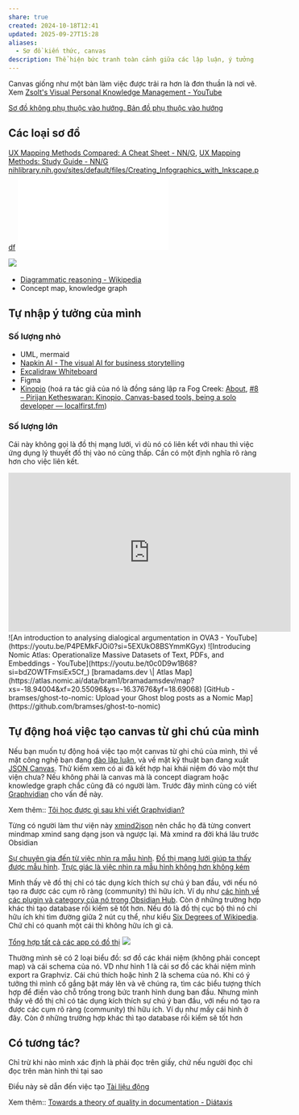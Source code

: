 ```yaml
---
share: true
created: 2024-10-18T12:41
updated: 2025-09-27T15:28
aliases:
  - Sơ đồ kiến thức, canvas
description: Thể hiện bức tranh toàn cảnh giữa các lập luận, ý tưởng
---
```

Canvas giống như một bàn làm việc được trải ra hơn là đơn thuần là nơi vẽ. Xem [Zsolt's Visual Personal Knowledge Management - YouTube](https://www.youtube.com/@VisualPKM)

[Sơ đồ không phụ thuộc vào hướng. Bản đồ phụ thuộc vào hướng](../../../%E2%9A%A1Hi%E1%BB%83u%20bi%E1%BA%BFt%20s%C3%A2u/Ngh%C4%A9%20v%E1%BB%81%20vi%E1%BB%87c%20ngh%C4%A9/M%C3%B4i%20tr%C6%B0%E1%BB%9Dng%20ngh%C4%A9,%20nh%E1%BA%ADn%20th%E1%BB%A9c%20t%C4%83ng%20c%C6%B0%E1%BB%9Dng/C%C3%B4ng%20c%E1%BB%A5%20ngh%C4%A9/S%C6%A1%20%C4%91%E1%BB%93%20kh%C3%B4ng%20ph%E1%BB%A5%20thu%E1%BB%99c%20v%C3%A0o%20h%C6%B0%E1%BB%9Bng.%20B%E1%BA%A3n%20%C4%91%E1%BB%93%20ph%E1%BB%A5%20thu%E1%BB%99c%20v%C3%A0o%20h%C6%B0%E1%BB%9Bng.md)

## Các loại sơ đồ
[UX Mapping Methods Compared: A Cheat Sheet - NN/G](https://www.nngroup.com/articles/ux-mapping-cheat-sheet/), [UX Mapping Methods: Study Guide - NN/G](https://www.nngroup.com/articles/ux-mapping-methods-study-guide/)
[nihlibrary.nih.gov/sites/default/files/Creating\_Infographics\_with\_Inkscape.pdf](https://www.nihlibrary.nih.gov/sites/default/files/Creating_Infographics_with_Inkscape.pdf)
![A SURVEY OF STAKEHOLDER VISUALIZATION APPROACHES.pdf](../../../attachments/A%20SURVEY%20OF%20STAKEHOLDER%20VISUALIZATION%20APPROACHES.pdf)

![](https://i.imgur.com/5rO0fMW.jpeg)
- [Diagrammatic reasoning - Wikipedia](https://en.wikipedia.org/wiki/Diagrammatic_reasoning)
- Concept map, knowledge graph

## Tự nhập ý tưởng của mình
### Số lượng nhỏ
- UML, mermaid 
- [Napkin AI - The visual AI for business storytelling](https://www.napkin.ai/)
- [Excalidraw Whiteboard](https://excalidraw.com/)
- Figma
- [Kinopio](https://kinopio.club/hello-kinopio-0sorcue6MMLibrO24qy-C) (hoá ra tác giả của nó là đồng sáng lập ra Fog Creek: [About](https://pketh.org/about/), [#8 – Pirijan Ketheswaran: Kinopio, Canvas-based tools, being a solo developer — localfirst.fm](https://www.localfirst.fm/8))

### Số lượng lớn
Cái này không gọi là đồ thị mạng lưới, vì dù nó có liên kết với nhau thì việc ứng dụng lý thuyết đồ thị vào nó cũng thấp. Cần có một định nghĩa rõ ràng hơn cho việc liên kết.

<iframe width="560" height="315" src="https://www.youtube.com/embed/MifNyU49_JA" title="YouTube video player" frameborder="0" allow="accelerometer; autoplay; clipboard-write; encrypted-media; gyroscope; picture-in-picture; web-share" referrerpolicy="strict-origin-when-cross-origin" allowfullscreen></iframe> 
![An introduction to analysing dialogical argumentation in OVA3 - YouTube](https://youtu.be/P4PEMkFJOi0?si=5EXUkO8BSYmmKGyx)
![Introducing Nomic Atlas: Operationalize Massive Datasets of Text, PDFs, and Embeddings - YouTube](https://youtu.be/t0c0D9w1B68?si=bdZOWTFmsiEx5Cf_)
[bramadams.dev \| Atlas Map](https://atlas.nomic.ai/data/bram1/bramadamsdev/map?xs=-18.94004&xf=20.55096&ys=-16.37676&yf=18.69068)
[GitHub - bramses/ghost-to-nomic: Upload your Ghost blog posts as a Nomic Map](https://github.com/bramses/ghost-to-nomic)

## Tự động hoá việc tạo canvas từ ghi chú của mình
Nếu bạn muốn tự động hoá việc tạo một canvas từ ghi chú của mình, thì về mặt công nghệ bạn đang [đào lập luận](https://en.wikipedia.org/wiki/Argument_mining), và về mặt kỹ thuật bạn đang xuất [JSON Canvas](https://jsoncanvas.org/). Thử kiếm xem có ai đã kết hợp hai khái niệm đó vào một thư viện chưa? Nếu không phải là canvas mà là concept diagram hoặc knowledge graph chắc cũng đã có người làm. Trước đây mình cũng có viết [Graphvidian](../../Gi%E1%BA%A3i%20ph%C3%A1p%20k%E1%BB%B9%20thu%E1%BA%ADt/T%E1%BB%95%20ch%E1%BB%A9c,%20s%E1%BA%AFp%20x%E1%BA%BFp%20d%E1%BB%AF%20li%E1%BB%87u/T%C3%B4i%20h%E1%BB%8Dc%20%C4%91%C6%B0%E1%BB%A3c%20g%C3%AC%20sau%20khi%20vi%E1%BA%BFt%20Graphvidian.md) cho vấn đề này.

Xem thêm:: [Tôi học được gì sau khi viết Graphvidian?](../../Gi%E1%BA%A3i%20ph%C3%A1p%20k%E1%BB%B9%20thu%E1%BA%ADt/T%E1%BB%95%20ch%E1%BB%A9c,%20s%E1%BA%AFp%20x%E1%BA%BFp%20d%E1%BB%AF%20li%E1%BB%87u/T%C3%B4i%20h%E1%BB%8Dc%20%C4%91%C6%B0%E1%BB%A3c%20g%C3%AC%20sau%20khi%20vi%E1%BA%BFt%20Graphvidian.md)

Từng có người làm thư viện này [xmind2json](https://pypi.org/project/xmind2json/ "https://pypi.org/project/xmind2json/") nên chắc họ đã từng convert mindmap xmind sang dạng json và ngược lại. Mà xmind ra đời khá lâu trước Obsidian

[Sự chuyên gia đến từ việc nhìn ra mẫu hình](../../../%E2%9A%A1Hi%E1%BB%83u%20bi%E1%BA%BFt%20s%C3%A2u/Ngh%C4%A9%20v%E1%BB%81%20vi%E1%BB%87c%20ngh%C4%A9/Khoa%20h%E1%BB%8Dc%20nh%E1%BA%ADn%20th%E1%BB%A9c/M%E1%BA%ABu%20h%C3%ACnh,%20tr%E1%BB%B1c%20gi%C3%A1c/S%E1%BB%B1%20chuy%C3%AAn%20gia%20%C4%91%E1%BA%BFn%20t%E1%BB%AB%20vi%E1%BB%87c%20nh%C3%ACn%20ra%20m%E1%BA%ABu%20h%C3%ACnh.md). [Đồ thị mạng lưới giúp ta thấy được mẫu hình](../../../%E2%9A%A1Hi%E1%BB%83u%20bi%E1%BA%BFt%20s%C3%A2u/Ngh%C4%A9%20v%E1%BB%81%20vi%E1%BB%87c%20ngh%C4%A9/M%C3%B4i%20tr%C6%B0%E1%BB%9Dng%20ngh%C4%A9,%20nh%E1%BA%ADn%20th%E1%BB%A9c%20t%C4%83ng%20c%C6%B0%E1%BB%9Dng/%C4%90%E1%BB%93%20th%E1%BB%8B%20m%E1%BA%A1ng%20l%C6%B0%E1%BB%9Bi%20gi%C3%BAp%20ta%20th%E1%BA%A5y%20%C4%91%C6%B0%E1%BB%A3c%20m%E1%BA%ABu%20h%C3%ACnh.md). [Trực giác là việc nhìn ra mẫu hình không hơn không kém](../../../%E2%9A%A1Hi%E1%BB%83u%20bi%E1%BA%BFt%20s%C3%A2u/Ngh%C4%A9%20v%E1%BB%81%20vi%E1%BB%87c%20ngh%C4%A9/Khoa%20h%E1%BB%8Dc%20nh%E1%BA%ADn%20th%E1%BB%A9c/M%E1%BA%ABu%20h%C3%ACnh,%20tr%E1%BB%B1c%20gi%C3%A1c/Tr%E1%BB%B1c%20gi%C3%A1c%20l%C3%A0%20vi%E1%BB%87c%20nh%C3%ACn%20ra%20m%E1%BA%ABu%20h%C3%ACnh%20kh%C3%B4ng%20h%C6%A1n%20kh%C3%B4ng%20k%C3%A9m.md)

Mình thấy vẽ đồ thị chỉ có tác dụng kích thích sự chú ý ban đầu, với nếu nó tạo ra được các cụm rõ ràng (community) thì hữu ích. Ví dụ như [các hình về các plugin và category của nó trong Obsidian Hub](https://forum.obsidian.md/t/some-graphs-of-plugins-and-their-categories-in-obsidian-hub/87863?u=ooker). Còn ở những trường hợp khác thì tạo database rồi kiếm sẽ tốt hơn. Nếu đó là đồ thị cục bộ thì nó chỉ hữu ích khi tìm đường giữa 2 nút cụ thể, như kiểu [Six Degrees of Wikipedia](https://www.sixdegreesofwikipedia.com/). Chứ chỉ có quanh một cái thì không hữu ích gì cả.

[Tổng hợp tất cả các app có đồ thị](https://www.notion.so/My-2d-Brain-Networked-Notebook-App-a131b468fc6f43218fb8105430304709)
![](https://i.imgur.com/WC5RElN.png)

Thường mình sẽ có 2 loại biểu đồ: sơ đồ các khái niệm (không phải concept map) và cái schema của nó. VD như hình 1 là cái sơ đồ các khái niệm mình export ra Graphviz. Cái chú thích hoặc hình 2 là schema của nó.
Khi có ý tưởng thì mình cố gắng bật máy lên và vẽ chúng ra, tìm các biểu tượng thích hợp để điền vào chỗ trống trong bức tranh hình dung ban đầu. Nhưng mình thấy vẽ đồ thị chỉ có tác dụng kích thích sự chú ý ban đầu, với nếu nó tạo ra được các cụm rõ ràng (community) thì hữu ích. Ví dụ như mấy cái hình ở đây. Còn ở những trường hợp khác thì tạo database rồi kiếm sẽ tốt hơn 

## Có tương tác? 
Chỉ trừ khi nào mình xác định là phải đọc trên giấy, chứ nếu người đọc chỉ đọc trên màn hình thì tại sao

Điều này sẽ dẫn đến việc tạo [Tài liệu động](../Vi%E1%BA%BFt%20v%C3%A0%20qu%E1%BA%A3n%20l%C3%BD%20n%E1%BB%99i%20dung,%20ghi%20ch%C3%BA,%20t%C3%A0i%20li%E1%BB%87u/T%C3%A0i%20li%E1%BB%87u%20%C4%91%E1%BB%99ng.md)

Xem thêm:: [Towards a theory of quality in documentation - Diátaxis](https://diataxis.fr/quality/)